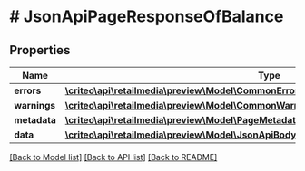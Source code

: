 # # JsonApiPageResponseOfBalance

## Properties

Name | Type | Description | Notes
------------ | ------------- | ------------- | -------------
**errors** | [**\criteo\api\retailmedia\preview\Model\CommonError[]**](CommonError.md) |  | [optional]
**warnings** | [**\criteo\api\retailmedia\preview\Model\CommonWarning[]**](CommonWarning.md) |  | [optional]
**metadata** | [**\criteo\api\retailmedia\preview\Model\PageMetadata**](PageMetadata.md) |  | [optional]
**data** | [**\criteo\api\retailmedia\preview\Model\JsonApiBodyWithIdOfInt64AndBalanceAndBalance[]**](JsonApiBodyWithIdOfInt64AndBalanceAndBalance.md) |  |

[[Back to Model list]](../../README.md#models) [[Back to API list]](../../README.md#endpoints) [[Back to README]](../../README.md)
